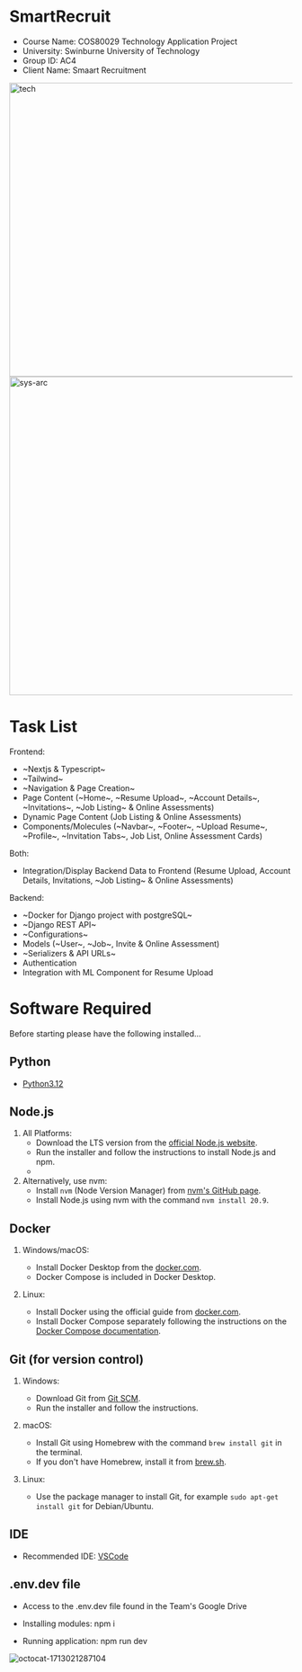 # SmartRecruit

- Course Name: COS80029 Technology Application Project
- University: Swinburne University of Technology
- Group ID: AC4 
- Client Name: Smaart Recruitment

<img width="523" alt="tech" src="https://github.com/sangvo235/SmartRecruit/assets/97276811/e6ffc76e-61c9-4239-997f-48d26f3c9db9">

<img width="567" alt="sys-arc" src="https://github.com/sangvo235/SmartRecruit/assets/97276811/232909b7-8765-4250-8c33-3801bfe907e3">

# Task List
Frontend:
- ~Nextjs & Typescript~
- ~Tailwind~
- ~Navigation & Page Creation~
- Page Content (~Home~, ~Resume Upload~, ~Account Details~, ~Invitations~, ~Job Listing~ & Online Assessments)
- Dynamic Page Content (Job Listing & Online Assessments) 
- Components/Molecules (~Navbar~, ~Footer~, ~Upload Resume~, ~Profile~, ~Invitation Tabs~, Job List, Online Assessment Cards) 

Both:
- Integration/Display Backend Data to Frontend (Resume Upload, Account Details, Invitations, ~Job Listing~ & Online Assessments)

Backend:
- ~Docker for Django project with postgreSQL~
- ~Django REST API~
- ~Configurations~
- Models (~User~, ~Job~, Invite & Online Assessment)
- ~Serializers & API URLs~ 
- Authentication
- Integration with ML Component for Resume Upload

# Software Required
Before starting please have the following installed...

## Python
- [Python3.12](https://www.python.org/downloads/)

## Node.js
1. All Platforms:
   - Download the LTS version from the [official Node.js website](https://nodejs.org/).
   - Run the installer and follow the instructions to install Node.js and npm.
   - 
2. Alternatively, use nvm:
   - Install `nvm` (Node Version Manager) from [nvm's GitHub page](https://github.com/nvm-sh/nvm).
   - Install Node.js using nvm with the command `nvm install 20.9`.

## Docker
1. Windows/macOS:
   - Install Docker Desktop from the [docker.com](https://www.docker.com/products/docker-desktop).
   - Docker Compose is included in Docker Desktop.

2. Linux:
   - Install Docker using the official guide from [docker.com](https://docs.docker.com/engine/install/).
   - Install Docker Compose separately following the instructions on the [Docker Compose documentation](https://docs.docker.com/compose/install/).

## Git (for version control)
1. Windows:
   - Download Git from [Git SCM](https://git-scm.com/download/win).
   - Run the installer and follow the instructions.

2. macOS:
   - Install Git using Homebrew with the command `brew install git` in the terminal.
   - If you don't have Homebrew, install it from [brew.sh](https://brew.sh/).

3. Linux:
   - Use the package manager to install Git, for example `sudo apt-get install git` for Debian/Ubuntu.

## IDE
- Recommended IDE: [VSCode](https://code.visualstudio.com/)

## .env.dev file
- Access to the .env.dev file found in the Team's Google Drive


- Installing modules: npm i
- Running application: npm run dev

![octocat-1713021287104](https://github.com/sangvo235/SmartRecruit/assets/97276811/8708a92c-cd91-479d-89fd-9df721b11dfa)
